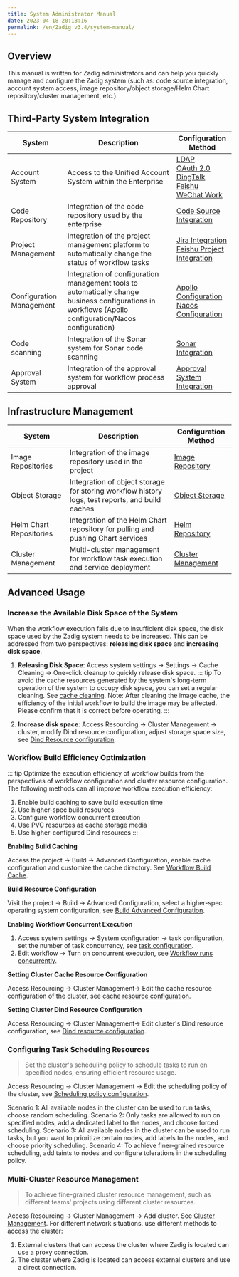 ```yaml
---
title: System Administrator Manual
date: 2023-04-18 20:18:16
permalink: /en/Zadig v3.4/system-manual/
---
```


## Overview

This manual is written for Zadig administrators and can help you quickly manage and configure the Zadig system (such as: code source integration, account system access, image repository/object storage/Helm Chart repository/cluster management, etc.).

## Third-Party System Integration

|System       |  Description                            | Configuration Method |
| ---------- | ---------------------------------| -------|
| Account System | Access to the Unified Account System within the Enterprise |[LDAP](/en/Zadig%20v3.4/settings/account/ldap/)<br>[OAuth 2.0](/en/Zadig%20v3.4/settings/account/oauth2/)<br>[DingTalk](/en/Zadig%20v3.4/settings/account/dingding/)<br>[Feishu](/en/Zadig%20v3.4/settings/account/lark/)<br>[WeChat Work](/en/Zadig%20v3.4/settings/account/workwx/)|
| Code Repository | Integration of the code repository used by the enterprise |[Code Source Integration](/en/Zadig%20v3.4/settings/codehost/overview/)|
| Project Management | Integration of the project management platform to automatically change the status of workflow tasks |[Jira Integration](/en/Zadig%20v3.4/settings/jira/)<br>[Feishu Project Integration](/en/Zadig%20v3.4/settings/lark/)|
| Configuration Management | Integration of configuration management tools to automatically change business configurations in workflows (Apollo configuration/Nacos configuration) |[Apollo Configuration](/en/Zadig%20v3.4/settings/configsystem/apollo/)<br>[Nacos Configuration](/en/Zadig%20v3.4/settings/configsystem/nacos/)|
| Code scanning | Integration of the Sonar system for Sonar code scanning |[Sonar Integration](/en/Zadig%20v3.4/settings/sonar/)|
| Approval System | Integration of the approval system for workflow process approval |[Approval System Integration](/en/Zadig%20v3.4/settings/approval/)|

## Infrastructure Management

|System       |  Description                            | Configuration Method |
| ---------- | ---------------------------------| -------|
| Image Repositories | Integration of the image repository used in the project |[Image Repository](/en/Zadig%20v3.4/settings/image-registry/)|
| Object Storage | Integration of object storage for storing workflow history logs, test reports, and build caches |[Object Storage](/en/Zadig%20v3.4/settings/object-storage/)|
| Helm Chart Repositories | Integration of the Helm Chart repository for pulling and pushing Chart services |[Helm Repository](/en/Zadig%20v3.4/settings/helm/)|
| Cluster Management | Multi-cluster management for workflow task execution and service deployment |[Cluster Management](/en/Zadig%20v3.4/pages/cluster_manage/)|

## Advanced Usage

### Increase the Available Disk Space of the System

When the workflow execution fails due to insufficient disk space, the disk space used by the Zadig system needs to be increased. This can be addressed from two perspectives: **releasing disk space** and **increasing disk space**.

1. **Releasing Disk Space**: Access system settings -> Settings -> Cache Cleaning -> One-click cleanup to quickly release disk space.
::: tip
To avoid the cache resources generated by the system's long-term operation of the system to occupy disk space, you can set a regular cleaning. See [cache cleaning](/en/Zadig%20v3.4/settings/system-settings/#%E7%BC%93%E5%AD%98%E6%B8%85%E7%90%86).
Note: After cleaning the image cache, the efficiency of the initial workflow to build the image may be affected. Please confirm that it is correct before operating.
:::

2. **Increase disk space**: Access Resourcing -> Cluster Management -> cluster, modify Dind resource configuration, adjust storage space size, see [Dind Resource configuration](/en/Zadig%20v3.4/pages/cluster_manage/#dind-%E8%B5%84%E6%BA%90%E9%85%8D%E7%BD%AE).

### Workflow Build Efficiency Optimization

::: tip
Optimize the execution efficiency of workflow builds from the perspectives of workflow configuration and cluster resource configuration. The following methods can all improve workflow execution efficiency:
1. Enable build caching to save build execution time
2. Use higher-spec build resources
3. Configure workflow concurrent execution
4. Use PVC resources as cache storage media
5. Use higher-configured Dind resources
:::

**Enabling Build Caching**

Access the project -> Build -> Advanced Configuration, enable cache configuration and customize the cache directory. See [Workflow Build Cache](/en/Zadig%20v3.4/workflow/cache/#%E5%B7%A5%E4%BD%9C%E7%A9%BA%E9%97%B4%E7%BC%93%E5%AD%98).

**Build Resource Configuration**

Visit the project -> Build -> Advanced Configuration, select a higher-spec operating system configuration, see [Build Advanced Configuration](/en/Zadig%20v3.4/project/build/#%E9%AB%98%E7%BA%A7%E9%85%8D%E7%BD%AE).

**Enabling Workflow Concurrent Execution**

1. Access system settings -> System configuration -> task configuration, set the number of task concurrency, see [task configuration](/en/Zadig%20v3.4/settings/system-settings/#%E4%BB%BB%E5%8A%A1%E9%85%8D%E7%BD%AE).
2. Edit workflow -> Turn on concurrent execution, see [Workflow runs concurrently](/en/Zadig%20v3.4/project/common-workflow/#%E9%AB%98%E7%BA%A7%E9%85%8D%E7%BD%AE).

**Setting Cluster Cache Resource Configuration**

Access Resourcing -> Cluster Management-> Edit the cache resource configuration of the cluster, see [cache resource configuration](/en/Zadig%20v3.4/pages/cluster_manage/#%E7%BC%93%E5%AD%98%E8%B5%84%E6%BA%90%E9%85%8D%E7%BD%AE).

**Setting Cluster Dind Resource Configuration**

Access Resourcing -> Cluster Management-> Edit cluster's Dind resource configuration, see [Dind resource configuration](/en/Zadig%20v3.4/pages/cluster_manage/#dind-%E8%B5%84%E6%BA%90%E9%85%8D%E7%BD%AE).

### Configuring Task Scheduling Resources

> Set the cluster's scheduling policy to schedule tasks to run on specified nodes, ensuring efficient resource usage.

Access Resourcing -> Cluster Management -> Edit the scheduling policy of the cluster, see [Scheduling policy configuration](/en/Zadig%20v3.4/pages/cluster_manage/#%E8%AE%BE%E7%BD%AE%E8%B0%83%E5%BA%A6%E7%AD%96%E7%95%A5).

Scenario 1: All available nodes in the cluster can be used to run tasks, choose random scheduling.
Scenario 2: Only tasks are allowed to run on specified nodes, add a dedicated label to the nodes, and choose forced scheduling.
Scenario 3: All available nodes in the cluster can be used to run tasks, but you want to prioritize certain nodes, add labels to the nodes, and choose priority scheduling.
Scenario 4: To achieve finer-grained resource scheduling, add taints to nodes and configure tolerations in the scheduling policy.

### Multi-Cluster Resource Management

> To achieve fine-grained cluster resource management, such as different teams' projects using different cluster resources.

Access Resourcing -> Cluster Management -> Add cluster. See [Cluster Management](/en/Zadig%20v3.4/pages/cluster_manage/).
For different network situations, use different methods to access the cluster:
1. External clusters that can access the cluster where Zadig is located can use a proxy connection.
2. The cluster where Zadig is located can access external clusters and use a direct connection.